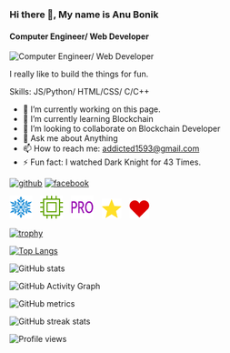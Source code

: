 ### Hi there 👋, My name is Anu Bonik
#### Computer Engineer/ Web Developer
![Computer Engineer/ Web Developer](https://scontent.fdac22-1.fna.fbcdn.net/v/t39.30808-6/260107271_3151964638458483_4755165843783864149_n.jpg?_nc_cat=104&ccb=1-7&_nc_sid=e3f864&_nc_eui2=AeH1M6pT6sm2isUPncotVQAsgoSR18YRokiChJHXxhGiSCtQai0hF-ugvscOd2f9DYksXcltIl57DSBRglBgwOnN&_nc_ohc=YvfGSQJLq6UAX-2olil&_nc_ht=scontent.fdac22-1.fna&oh=00_AT-xiG71iFYfjIyjAhBJaorbky-VnQ-rz0vAaosBwU8R5g&oe=629A09EB)

I really like to build the things for fun.

Skills: JS/Python/ HTML/CSS/ C/C++

- 🔭 I’m currently working on this page. 
- 🌱 I’m currently learning Blockchain 
- 👯 I’m looking to collaborate on Blockchain Developer 
- 💬 Ask me about Anything 
- 📫 How to reach me: addicted1593@gmail.com 
- ⚡ Fun fact: I watched Dark Knight for 43 Times. 


[<img src='https://cdn.jsdelivr.net/npm/simple-icons@3.0.1/icons/github.svg' alt='github' height='40'>](https://github.com/Nuik07)  [<img src='https://cdn.jsdelivr.net/npm/simple-icons@3.0.1/icons/facebook.svg' alt='facebook' height='40'>](https://www.facebook.com/https://www.facebook.com/inverse.atom/)  

<a href='https://archiveprogram.github.com/'><img src='https://raw.githubusercontent.com/acervenky/animated-github-badges/master/assets/acbadge.gif' width='40' height='40'></a> <a href='https://docs.github.com/en/developers'><img src='https://raw.githubusercontent.com/acervenky/animated-github-badges/master/assets/devbadge.gif' width='40' height='40'></a> <a href='https://github.com/pricing'><img src='https://raw.githubusercontent.com/acervenky/animated-github-badges/master/assets/pro.gif' width='40' height='40'></a> <a href='https://stars.github.com/'><img src='https://raw.githubusercontent.com/acervenky/animated-github-badges/master/assets/starbadge.gif' width='35' height='35'></a> <a href='https://docs.github.com/en/github/supporting-the-open-source-community-with-github-sponsors'><img src='https://raw.githubusercontent.com/acervenky/animated-github-badges/master/assets/sponsorbadge.gif' width='35' height='35'></a> 

[![trophy](https://github-profile-trophy.vercel.app/?username=Nuik07)](https://github.com/ryo-ma/github-profile-trophy)

[![Top Langs](https://github-readme-stats.vercel.app/api/top-langs/?username=Nuik07)](https://github.com/anuraghazra/github-readme-stats)

![GitHub stats](https://github-readme-stats.vercel.app/api?username=Nuik07&show_icons=true&count_private=true)  

![GitHub Activity Graph](https://activity-graph.herokuapp.com/graph?username=Nuik07)  

![GitHub metrics](https://metrics.lecoq.io/Nuik07)  

![GitHub streak stats](https://github-readme-streak-stats.herokuapp.com/?user=Nuik07)  

![Profile views](https://gpvc.arturio.dev/Nuik07)  
